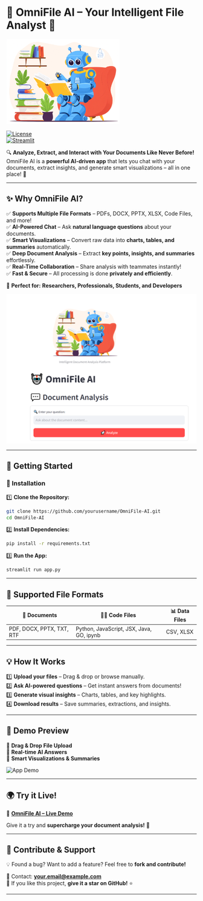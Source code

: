 # **🚀 OmniFile AI – Your Intelligent File Analyst 🤖**  

<img src="robot.jpg" alt="OmniFile AI" width="300"> 
  
[![License](https://img.shields.io/badge/License-MIT-blue.svg?style=for-the-badge)](https://opensource.org/licenses/MIT)  
[![Streamlit](https://img.shields.io/badge/Deployed_on-Streamlit-FF4B4B?style=for-the-badge&logo=streamlit)](https://omnifile-ai.streamlit.app/)  

🔍 **Analyze, Extract, and Interact with Your Documents Like Never Before!**  
OmniFile AI is a **powerful AI-driven app** that lets you chat with your documents, extract insights, and generate smart visualizations – all in one place! 🚀  

---

## **✨ Why OmniFile AI?**  

✅ **Supports Multiple File Formats** – PDFs, DOCX, PPTX, XLSX, Code Files, and more!  
✅ **AI-Powered Chat** – Ask **natural language questions** about your documents.  
✅ **Smart Visualizations** – Convert raw data into **charts, tables, and summaries** automatically.  
✅ **Deep Document Analysis** – Extract **key points, insights, and summaries** effortlessly.  
✅ **Real-Time Collaboration** – Share analysis with teammates instantly!  
✅ **Fast & Secure** – All processing is done **privately and efficiently**.  

🎯 **Perfect for:** **Researchers, Professionals, Students, and Developers**  

![App Screenshot](screenshot.png)  

---

## **🚀 Getting Started**  

### **🔧 Installation**  

1️⃣ **Clone the Repository:**  
```bash
git clone https://github.com/yourusername/OmniFile-AI.git
cd OmniFile-AI
```  

2️⃣ **Install Dependencies:**  
```bash
pip install -r requirements.txt
```  

3️⃣ **Run the App:**  
```bash
streamlit run app.py
```  

---

## **📂 Supported File Formats**  

| 📄 Documents | 🧑‍💻 Code Files | 📊 Data Files |
|-------------|---------------|-------------|
| PDF, DOCX, PPTX, TXT, RTF | Python, JavaScript, JSX, Java, GO, ipynb | CSV, XLSX |

---

## **💡 How It Works**  

1️⃣ **Upload your files** – Drag & drop or browse manually.  
2️⃣ **Ask AI-powered questions** – Get instant answers from documents!  
3️⃣ **Generate visual insights** – Charts, tables, and key highlights.  
4️⃣ **Download results** – Save summaries, extractions, and insights.  

---

## **📸 Demo Preview**  

🔹 **Drag & Drop File Upload**  
🔹 **Real-time AI Answers**  
🔹 **Smart Visualizations & Summaries**  

![App Demo](assets/demo.gif)  

---

## **🌍 Try it Live!**  

🔗 **[OmniFile AI – Live Demo](https://omnifile-ai.streamlit.app/)**  

Give it a try and **supercharge your document analysis!** 🚀  

---

## **🤝 Contribute & Support**  

💡 Found a bug? Want to add a feature? Feel free to **fork and contribute!**  

📧 Contact: **your.email@example.com**  
🌟 If you like this project, **give it a star on GitHub!** ⭐  

---
